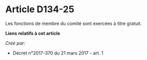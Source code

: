 # Article D134-25

Les fonctions de membre du comité sont exercées à titre gratuit.

**Liens relatifs à cet article**

_Créé par_:

  - Décret n°2017-370 du 21 mars 2017 - art. 1
